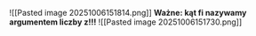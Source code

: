 ![[Pasted image 20251006151814.png]]
**Ważne: kąt fi nazywamy argumentem liczby z!!!**
![[Pasted image 20251006151730.png]]
